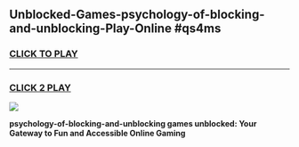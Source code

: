 
## Unblocked-Games-psychology-of-blocking-and-unblocking-Play-Online #qs4ms
<h3>
<a href="https://news.freeplayer.one?title=psychology-of-blocking-and-unblocking&ref=3">CLICK TO PLAY</a></h3>
<hr>

<h3>
<a href="https://news.freeplayer.one?title=psychology-of-blocking-and-unblocking&ref=3">CLICK 2 PLAY</a>
  
</h3>

<a href="https://news.freeplayer.one?title=psychology-of-blocking-and-unblocking&ref=3"><img src="https://clearcache.store/games.png"></a>


**psychology-of-blocking-and-unblocking games unblocked: Your Gateway to Fun and Accessible Online Gaming**
